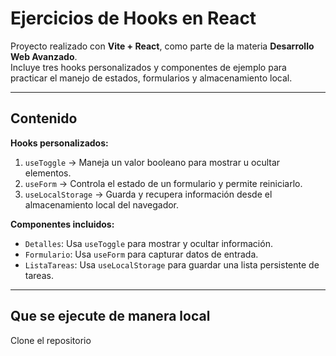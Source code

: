 # Ejercicios de Hooks en React

Proyecto realizado con **Vite + React**, como parte de la materia **Desarrollo Web Avanzado**.  
Incluye tres hooks personalizados y componentes de ejemplo para practicar el manejo de estados, formularios y almacenamiento local.

---

## Contenido

**Hooks personalizados:**
1. `useToggle` → Maneja un valor booleano para mostrar u ocultar elementos.
2. `useForm` → Controla el estado de un formulario y permite reiniciarlo.
3. `useLocalStorage` → Guarda y recupera información desde el almacenamiento local del navegador.

**Componentes incluidos:**
- `Detalles`: Usa `useToggle` para mostrar y ocultar información.
- `Formulario`: Usa `useForm` para capturar datos de entrada.
- `ListaTareas`: Usa `useLocalStorage` para guardar una lista persistente de tareas.

---

## Que se ejecute de manera local
Clone el repositorio
